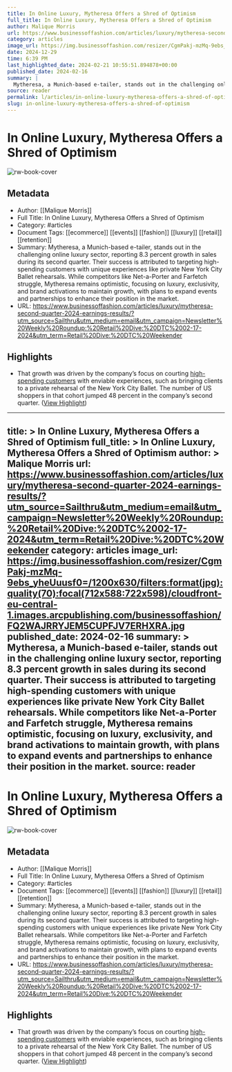 ```yaml
---
title: In Online Luxury, Mytheresa Offers a Shred of Optimism
full_title: In Online Luxury, Mytheresa Offers a Shred of Optimism
author: Malique Morris
url: https://www.businessoffashion.com/articles/luxury/mytheresa-second-quarter-2024-earnings-results/?utm_source=Sailthru&utm_medium=email&utm_campaign=Newsletter%20Weekly%20Roundup:%20Retail%20Dive:%20DTC%2002-17-2024&utm_term=Retail%20Dive:%20DTC%20Weekender
category: articles
image_url: https://img.businessoffashion.com/resizer/CgmPakj-mzMq-9ebs_yheUuusf0=/1200x630/filters:format(jpg):quality(70):focal(712x588:722x598)/cloudfront-eu-central-1.images.arcpublishing.com/businessoffashion/FQ2WAJRRYJEM5CUPFJV7ERHXRA.jpg
date: 2024-12-29
time: 6:39 PM
last_highlighted_date: 2024-02-21 10:55:51.894878+00:00
published_date: 2024-02-16
summary: |
  Mytheresa, a Munich-based e-tailer, stands out in the challenging online luxury sector, reporting 8.3 percent growth in sales during its second quarter. Their success is attributed to targeting high-spending customers with unique experiences like private New York City Ballet rehearsals. While competitors like Net-a-Porter and Farfetch struggle, Mytheresa remains optimistic, focusing on luxury, exclusivity, and brand activations to maintain growth, with plans to expand events and partnerships to enhance their position in the market.
source: reader
permalink: l/articles/in-online-luxury-mytheresa-offers-a-shred-of-optimism
slug: in-online-luxury-mytheresa-offers-a-shred-of-optimism
---
```

# In Online Luxury, Mytheresa Offers a Shred of Optimism

![rw-book-cover](https://img.businessoffashion.com/resizer/CgmPakj-mzMq-9ebs_yheUuusf0=/1200x630/filters:format(jpg):quality(70):focal(712x588:722x598)/cloudfront-eu-central-1.images.arcpublishing.com/businessoffashion/FQ2WAJRRYJEM5CUPFJV7ERHXRA.jpg)

## Metadata
- Author: [[Malique Morris]]
- Full Title: In Online Luxury, Mytheresa Offers a Shred of Optimism
- Category: #articles
- Document Tags: [[ecommerce]] [[events]] [[fashion]] [[luxury]] [[retail]] [[retention]] 
- Summary: Mytheresa, a Munich-based e-tailer, stands out in the challenging online luxury sector, reporting 8.3 percent growth in sales during its second quarter. Their success is attributed to targeting high-spending customers with unique experiences like private New York City Ballet rehearsals. While competitors like Net-a-Porter and Farfetch struggle, Mytheresa remains optimistic, focusing on luxury, exclusivity, and brand activations to maintain growth, with plans to expand events and partnerships to enhance their position in the market.
- URL: https://www.businessoffashion.com/articles/luxury/mytheresa-second-quarter-2024-earnings-results/?utm_source=Sailthru&utm_medium=email&utm_campaign=Newsletter%20Weekly%20Roundup:%20Retail%20Dive:%20DTC%2002-17-2024&utm_term=Retail%20Dive:%20DTC%20Weekender

## Highlights
- That growth was driven by the company’s focus on courting [high-spending customers](https://www.businessoffashion.com/case-studies/luxury/top-one-percent-wealthy-customers-gucci-mytheresa-tiffany/) with enviable experiences, such as bringing clients to a private rehearsal of the New York City Ballet. The number of US shoppers in that cohort jumped 48 percent in the company’s second quarter. ([View Highlight](https://read.readwise.io/read/01hq5mxf3drj7439pt9s3x82z3))


---
title: >
  In Online Luxury, Mytheresa Offers a Shred of Optimism
full_title: >
  In Online Luxury, Mytheresa Offers a Shred of Optimism
author: >
  Malique Morris
url: https://www.businessoffashion.com/articles/luxury/mytheresa-second-quarter-2024-earnings-results/?utm_source=Sailthru&utm_medium=email&utm_campaign=Newsletter%20Weekly%20Roundup:%20Retail%20Dive:%20DTC%2002-17-2024&utm_term=Retail%20Dive:%20DTC%20Weekender
category: articles
image_url: https://img.businessoffashion.com/resizer/CgmPakj-mzMq-9ebs_yheUuusf0=/1200x630/filters:format(jpg):quality(70):focal(712x588:722x598)/cloudfront-eu-central-1.images.arcpublishing.com/businessoffashion/FQ2WAJRRYJEM5CUPFJV7ERHXRA.jpg
published_date: 2024-02-16
summary: >
  Mytheresa, a Munich-based e-tailer, stands out in the challenging online luxury sector, reporting 8.3 percent growth in sales during its second quarter. Their success is attributed to targeting high-spending customers with unique experiences like private New York City Ballet rehearsals. While competitors like Net-a-Porter and Farfetch struggle, Mytheresa remains optimistic, focusing on luxury, exclusivity, and brand activations to maintain growth, with plans to expand events and partnerships to enhance their position in the market.
source: reader
---
# In Online Luxury, Mytheresa Offers a Shred of Optimism

![rw-book-cover](https://img.businessoffashion.com/resizer/CgmPakj-mzMq-9ebs_yheUuusf0=/1200x630/filters:format(jpg):quality(70):focal(712x588:722x598)/cloudfront-eu-central-1.images.arcpublishing.com/businessoffashion/FQ2WAJRRYJEM5CUPFJV7ERHXRA.jpg)

## Metadata
- Author: [[Malique Morris]]
- Full Title: In Online Luxury, Mytheresa Offers a Shred of Optimism
- Category: #articles
- Document Tags: [[ecommerce]] [[events]] [[fashion]] [[luxury]] [[retail]] [[retention]] 
- Summary: Mytheresa, a Munich-based e-tailer, stands out in the challenging online luxury sector, reporting 8.3 percent growth in sales during its second quarter. Their success is attributed to targeting high-spending customers with unique experiences like private New York City Ballet rehearsals. While competitors like Net-a-Porter and Farfetch struggle, Mytheresa remains optimistic, focusing on luxury, exclusivity, and brand activations to maintain growth, with plans to expand events and partnerships to enhance their position in the market.
- URL: https://www.businessoffashion.com/articles/luxury/mytheresa-second-quarter-2024-earnings-results/?utm_source=Sailthru&utm_medium=email&utm_campaign=Newsletter%20Weekly%20Roundup:%20Retail%20Dive:%20DTC%2002-17-2024&utm_term=Retail%20Dive:%20DTC%20Weekender

## Highlights
- That growth was driven by the company’s focus on courting [high-spending customers](https://www.businessoffashion.com/case-studies/luxury/top-one-percent-wealthy-customers-gucci-mytheresa-tiffany/) with enviable experiences, such as bringing clients to a private rehearsal of the New York City Ballet. The number of US shoppers in that cohort jumped 48 percent in the company’s second quarter. ([View Highlight](https://read.readwise.io/read/01hq5mxf3drj7439pt9s3x82z3))



